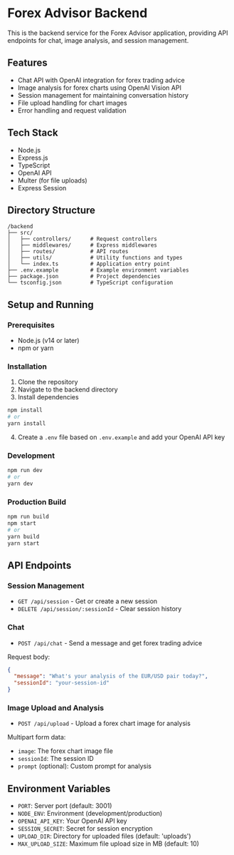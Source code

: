 # Forex Advisor Backend

This is the backend service for the Forex Advisor application, providing API endpoints for chat, image analysis, and session management.

## Features

- Chat API with OpenAI integration for forex trading advice
- Image analysis for forex charts using OpenAI Vision API
- Session management for maintaining conversation history
- File upload handling for chart images
- Error handling and request validation

## Tech Stack

- Node.js
- Express.js
- TypeScript
- OpenAI API
- Multer (for file uploads)
- Express Session

## Directory Structure

```
/backend
├── src/
│   ├── controllers/      # Request controllers
│   ├── middlewares/      # Express middlewares
│   ├── routes/           # API routes
│   ├── utils/            # Utility functions and types
│   └── index.ts          # Application entry point
├── .env.example          # Example environment variables
├── package.json          # Project dependencies
└── tsconfig.json         # TypeScript configuration
```

## Setup and Running

### Prerequisites

- Node.js (v14 or later)
- npm or yarn

### Installation

1. Clone the repository
2. Navigate to the backend directory
3. Install dependencies

```bash
npm install
# or
yarn install
```

4. Create a `.env` file based on `.env.example` and add your OpenAI API key

### Development

```bash
npm run dev
# or
yarn dev
```

### Production Build

```bash
npm run build
npm start
# or
yarn build
yarn start
```

## API Endpoints

### Session Management

- `GET /api/session` - Get or create a new session
- `DELETE /api/session/:sessionId` - Clear session history

### Chat

- `POST /api/chat` - Send a message and get forex trading advice

Request body:
```json
{
  "message": "What's your analysis of the EUR/USD pair today?",
  "sessionId": "your-session-id"
}
```

### Image Upload and Analysis

- `POST /api/upload` - Upload a forex chart image for analysis

Multipart form data:
- `image`: The forex chart image file
- `sessionId`: The session ID
- `prompt` (optional): Custom prompt for analysis

## Environment Variables

- `PORT`: Server port (default: 3001)
- `NODE_ENV`: Environment (development/production)
- `OPENAI_API_KEY`: Your OpenAI API key
- `SESSION_SECRET`: Secret for session encryption
- `UPLOAD_DIR`: Directory for uploaded files (default: 'uploads')
- `MAX_UPLOAD_SIZE`: Maximum file upload size in MB (default: 10)